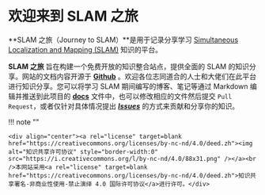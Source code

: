 # 欢迎来到 SLAM 之旅

**SLAM 之旅（Journey to SLAM）**是用于记录分享学习 [Simultaneous Localization and Mapping (SLAM)](https://en.wikipedia.org/wiki/Simultaneous_localization_and_mapping "Simultaneous Localization and Mapping") 知识的平台。

**SLAM 之旅** 旨在构建一个免费开放的知识整合站点，提供全面的 SLAM 的知识分享。网站的文档内容开源于 [**Github**](https://github.com/LSXiang/Journey2SLAM) 。欢迎各位志同道合的人士和大佬们在此平台进行知识分享。您可以将学习 SLAM 期间编写的博客、笔记等通过 Markdown 编辑并推送到此项目的 [**docs**](https://github.com/LSXiang/Journey2SLAM/tree/master/docs) 文件中，也可以修改相应的文件然后提交 `Pull Request`，或者仅针对具体情况提出 [***Issues***](https://github.com/LSXiang/Journey2SLAM/issues) 的方式来贡献和分享你的知识。



!!! note ""

    <div align="center"><a rel="license" target=blank href="https://creativecommons.org/licenses/by-nc-nd/4.0/deed.zh"><img alt="知识共享许可协议" style="border-width:0" src="https://i.creativecommons.org/l/by-nc-nd/4.0/88x31.png" /></a><br />本网站采用<a rel="license" target=blank href="https://creativecommons.org/licenses/by-nc-nd/4.0/deed.zh">知识共享署名-非商业性使用-禁止演绎 4.0 国际许可协议</a>进行许可。</div>

